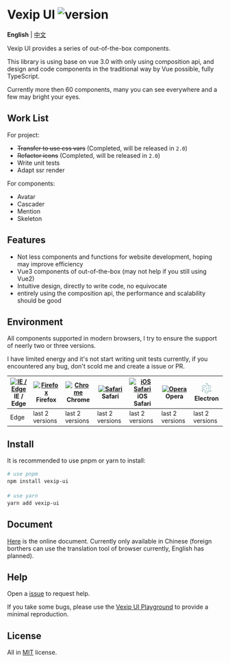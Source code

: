 # Vexip UI ![version](https://img.shields.io/github/package-json/v/qmhc/vexip-ui)

**English** | [中文](./README.zh-CN.md)

Vexip UI provides a series of out-of-the-box components.

This library is using base on vue 3.0 with only using composition api, and design and code components in the traditional way by Vue possible, fully TypeScript.

Currently more then 60 components, many you can see everywhere and a few may bright your eyes.

## Work List

For project:

- ~~Transfer to use css vars~~ (Completed, will be released in `2.0`)
- ~~Refactor icons~~ (Completed, will be released in `2.0`)
- Write unit tests
- Adapt ssr render

For components:

- Avatar
- Cascader
- Mention
- Skeleton

## Features

- Not less components and functions for website development, hoping may improve efficiency
- Vue3 components of out-of-the-box (may not help if you still using Vue2)
- Intuitive design, directly to write code, no equivocate
- entirely using the composition api, the performance and scalability should be good

## Environment

All components supported in modern browsers, I try to ensure the support of neerly two or three versions.

I have limited energy and it's not start writing unit tests currently, if you encountered any bug, don't scold me and create a issue or PR.

| [<img src="https://raw.githubusercontent.com/alrra/browser-logos/master/src/edge/edge_48x48.png" alt="IE / Edge" width="24px" height="24px" />](http://godban.github.io/browsers-support-badges/)<br/>IE / Edge | [<img src="https://raw.githubusercontent.com/alrra/browser-logos/master/src/firefox/firefox_48x48.png" alt="Firefox" width="24px" height="24px" />](http://godban.github.io/browsers-support-badges/)<br/>Firefox | [<img src="https://raw.githubusercontent.com/alrra/browser-logos/master/src/chrome/chrome_48x48.png" alt="Chrome" width="24px" height="24px" />](http://godban.github.io/browsers-support-badges/)<br/>Chrome | [<img src="https://raw.githubusercontent.com/alrra/browser-logos/master/src/safari/safari_48x48.png" alt="Safari" width="24px" height="24px" />](http://godban.github.io/browsers-support-badges/)<br/>Safari | [<img src="https://raw.githubusercontent.com/alrra/browser-logos/master/src/safari-ios/safari-ios_48x48.png" alt="iOS Safari" width="24px" height="24px" />](http://godban.github.io/browsers-support-badges/)<br/>iOS Safari | [<img src="https://raw.githubusercontent.com/alrra/browser-logos/master/src/opera/opera_48x48.png" alt="Opera" width="24px" height="24px" />](http://godban.github.io/browsers-support-badges/)<br/>Opera | [<img src="https://raw.githubusercontent.com/alrra/browser-logos/master/src/electron/electron_48x48.png" alt="Electron" width="24px" height="24px" />](http://godban.github.io/browsers-support-badges/)<br/>Electron |
| --------------------------------------------------------------------------------------------------------------------------------------------------------------------------------------------------------------- | ----------------------------------------------------------------------------------------------------------------------------------------------------------------------------------------------------------------- | ------------------------------------------------------------------------------------------------------------------------------------------------------------------------------------------------------------- | ------------------------------------------------------------------------------------------------------------------------------------------------------------------------------------------------------------- | ----------------------------------------------------------------------------------------------------------------------------------------------------------------------------------------------------------------------------- | --------------------------------------------------------------------------------------------------------------------------------------------------------------------------------------------------------- | --------------------------------------------------------------------------------------------------------------------------------------------------------------------------------------------------------------------- |
| Edge                                                                                                                                                                                                            | last 2 versions                                                                                                                                                                                                   | last 2 versions                                                                                                                                                                                               | last 2 versions                                                                                                                                                                                               | last 2 versions                                                                                                                                                                                                               | last 2 versions                                                                                                                                                                                           | last 2 versions                                                                                                                                                                                                       |

## Install

It is recommended to use pnpm or yarn to install:

```sh
# use pnpm
npm install vexip-ui

# use yarn
yarn add vexip-ui
```

## Document

[Here](//www.vexipui.com) is the online document. Currently only available in Chinese (foreign borthers can use the translation tool of browser currently, English has planned).

## Help

Open a [issue](//github.com/qmhc/vexip-ui/issues) to request help.

If you take some bugs, please use the [Vexip UI Playground](https://playground.vexipui.com/) to provide a minimal reproduction.

## License

All in [MIT](./LICENSE) license.
